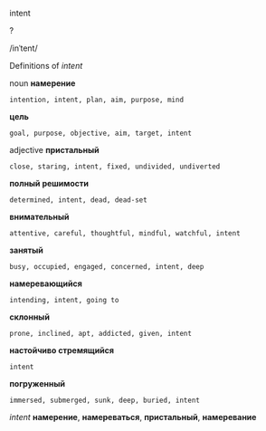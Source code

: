 intent

?

/inˈtent/

Definitions of _intent_

noun
**намерение**

    intention, intent, plan, aim, purpose, mind
**цель**

    goal, purpose, objective, aim, target, intent

adjective
**пристальный**

    close, staring, intent, fixed, undivided, undiverted
**полный решимости**

    determined, intent, dead, dead-set
**внимательный**

    attentive, careful, thoughtful, mindful, watchful, intent
**занятый**

    busy, occupied, engaged, concerned, intent, deep
**намеревающийся**

    intending, intent, going to
**склонный**

    prone, inclined, apt, addicted, given, intent
**настойчиво стремящийся**

    intent
**погруженный**

    immersed, submerged, sunk, deep, buried, intent

_intent_
**намерение**, **намереваться**, **пристальный**, **намеревание**